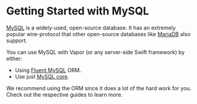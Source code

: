 # Getting Started with MySQL

[MySQL](https://www.mysql.com) is a widely-used, open-source database. It has an extremely popular wire-protocol that other open-source databases like [MariaDB](https://mariadb.com) also support.

You can use MySQL with Vapor (or any server-side Swift framework) by either:

- Using [Fluent MySQL](fluent.md) ORM.
- Use just [MySQL core](core.md).

We recommend using the ORM since it does a lot of the hard work for you. Check out the respective guides to learn more.
